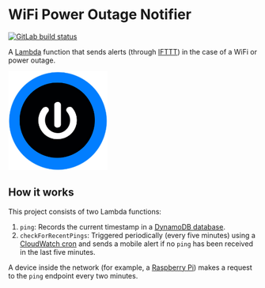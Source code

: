 # WiFi Power Outage Notifier

<a href="https://gitlab.com/nfriend/wifi-power-outage-notifier/pipelines" target="_blank"><img src="https://gitlab.com/nfriend/wifi-power-outage-notifier/badges/master/pipeline.svg" alt="GitLab build status"></a>

A [Lambda](https://aws.amazon.com/lambda/) function that sends alerts (through [IFTTT](https://ifttt.com/)) in the case of a WiFi or power outage.

<img src="./img/power.png" alt="The Wifi/Power Outage Notifier logo" width="200">

## How it works

This project consists of two Lambda functions:

1. `ping`: Records the current timestamp in a [DynamoDB database](https://aws.amazon.com/dynamodb/).
1. `checkForRecentPings`: Triggered periodically (every five minutes) using a [CloudWatch cron](https://docs.aws.amazon.com/lambda/latest/dg/tutorial-scheduled-events-schedule-expressions.html) and sends a mobile alert if no `ping` has been received in the last five minutes.

A device inside the network (for example, a [Raspberry Pi](https://www.raspberrypi.org/)) makes a request to the `ping` endpoint every two minutes.
